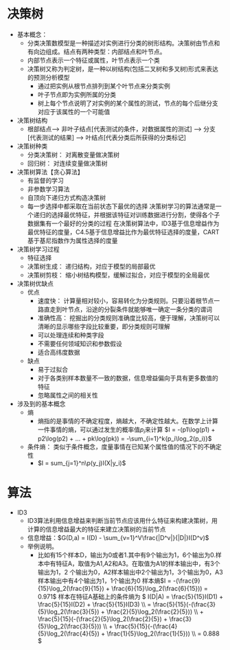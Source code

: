 # 决策树
  - 基本概念：
    - 分类决策数模型是一种描述对实例进行分类的树形结构。决策树由节点和有向边组成。结点有两种类型：内部结点和叶节点。
    - 内部节点表示一个特征或属性，叶节点表示一个类 
    - 决策树又称为判定树，是一种以树结构(包括二叉树和多叉树)形式来表达的预测分析模型
      - 通过把实例从根节点排列到某个叶节点来分类实例
      - 叶子节点即为实例所属的分类
      - 树上每个节点说明了对实例的某个属性的测试，节点的每个后继分支对应于该属性的一个可能值
  - 决策树结构
    - 根部结点--> 非叶子结点[代表测试的条件，对数据属性的测试] --> 分支[代表测试的结果] --> 叶结点[代表分类后所获得的分类标记]
  - 决策树种类
    - 分类决策树： 对离散变量做决策树
    - 回归树： 对连续变量做决策树
  - 决策树算法【贪心算法】
    - 有监督的学习
    - 非参数学习算法
    - 自顶向下递归方式构造决策树
    - 每一步选择中都采取在当前状态下最优的选择
    决策树学习的算法通常是一个递归的选择最优特征，并根据该特征对训练数据进行分割，使得各个子数据集有一个最好的分类的过程
    在决策树算法中，ID3基于信息增益作为最优特征的度量，C4.5基于信息增益比作为最优特征选择的度量，CART基于基尼指数作为属性选择的度量
  - 决策树学习过程
    - 特征选择
    - 决策树生成： 递归结构，对应于模型的局部最优
    - 决策树剪枝： 缩小树结构模型，缓解过拟合，对应于模型的全局最优
  - 决策树优缺点
    - 优点
      - 速度快： 计算量相对较小，容易转化为分类规则。只要沿着根节点一路直走到叶节点，沿途的分裂条件就能够唯一确定一条分类的谓词
      - 准确性高： 挖掘出的分类规则准确度比较高，便于理解，决策树可以清晰的显示哪些字段比较重要，即分类规则可理解
      - 可以处理连续和种类字段
      - 不需要任何领域知识和参数假设
      - 适合高纬度数据
    - 缺点
      - 易于过拟合
      - 对于各类别样本数量不一致的数据，信息增益偏向于具有更多数值的特征
      - 忽略属性之间的相关性
  - 涉及到的基本概念
    - 熵
      - 熵指的是事情的不确定程度，熵越大，不确定性越大。在数学上计算一件事情的熵，可以通过发生的概率值$p_i$来计算
        $I = -(p1\log(p1) + p2\log(p2) + ... + pk\log(pk)) = -\sum_{i=1}^k\{p_i\log_2(p_i)}$
    - 条件熵： 类似于条件概念，度量事情在已知某个属性值的情况下的不确定性
      - $I = sum_{j=1}^n\p(y_j)I(X|y_i)$
# 算法
  - ID3
    - ID3算法利用信息增益来判断当前节点应该用什么特征来构建决策树，用计算的信息增益最大的特征来建立决策树的当前节点
    - 信息增益：$G(D,a) = I(D) - \sum_{v=1}^V\frac{|D^v|}{|D|}I(D^v)$
    - 举例说明。
      - 比如有15个样本D，输出为0或者1.其中有9个输出为1，6个输出为0.样本中有特征A，取值为A1,A2和A3。在取值为A1的样本输出中，有3个输出为1，2
        个输出为0，A2样本输出中2个输出为1，3个输出为0，A3样本输出中有4个输出为1，1个输出为0
        样本熵$I = -(\frac{9}{15}\log_2(\frac{9}{15}) + \frac{6}{15}\log_2(\frac{6}{15})) = 0.971$
        样本在特征A基础上的条件熵为 
        $
          I(D|A) = \frac{5}{15}I(D1) + \frac{5}{15}I(D2) + \frac{5}{15}I(D3) \\\\
                 = \frac{5}{15}(-(\frac{3}{5}\log_2(\frac{3}{5}) + \frac{2}{5}\log_2(\frac{2}{5})) \\\\
                    + \frac{5}{15}(-(\frac{2}{5}\log_2(\frac{2}{5}) + \frac{3}{5}\log_2(\frac{3}{5})) \\\\
                    + \frac{5}{15}(-(\frac{4}{5}\log_2(\frac{4}{5}) + \frac{1}{5}\log_2(\frac{1}{5})) \\\\
                 = 0.888
        $
        

